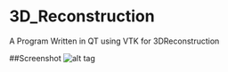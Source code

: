 3D_Reconstruction
=================

A Program Written in QT using VTK for 3DReconstruction 

##Screenshot
![alt tag](https://github.com/timlentse/3D_Reconstruction/blob/master/screenshot.png)
